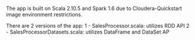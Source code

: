 The app is built on Scala 2.10.5 and Spark 1.6 due to Cloudera-Quickstart image environment restrictions. 

There are 2 versions of the app:
    1 - SalesProcessor.scala: utilizes RDD API
    2 - SalesProcessorDatasets.scala: utilizes DataFrame and DataSet AP